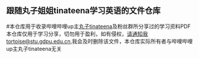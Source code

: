 ## 跟随丸子姐姐tinateena学习英语的文件仓库
#本仓库用于收录哔哩哔哩up主[丸子tinateena](https://space.bilibili.com/27694399?from=search&seid=5469996739662293526)及粉丝群所分享过的学习资料PDF
本仓库仅用于学习分享，切勿用于盈利，如有侵权，请通知我tortoise@stu.gdpu.edu.cn,我会及时删除该文件，本仓库实际所有者与哔哩哔哩up主丸子tinateena无关
